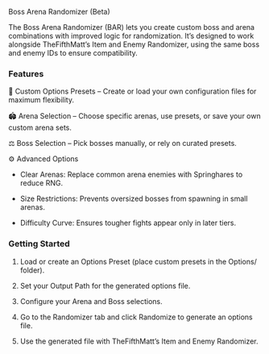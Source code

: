 Boss Arena Randomizer (Beta)

The Boss Arena Randomizer (BAR) lets you create custom boss and arena combinations with improved logic for randomization.
It’s designed to work alongside TheFifthMatt’s Item and Enemy Randomizer, using the same boss and enemy IDs to ensure compatibility.

### Features

🎲 Custom Options Presets – Create or load your own configuration files for maximum flexibility.

🏟 Arena Selection – Choose specific arenas, use presets, or save your own custom arena sets.

⚖️ Boss Selection – Pick bosses manually, or rely on curated presets.

⚙️ Advanced Options

- Clear Arenas: Replace common arena enemies with Springhares to reduce RNG.

- Size Restrictions: Prevents oversized bosses from spawning in small arenas.

- Difficulty Curve: Ensures tougher fights appear only in later tiers.


### Getting Started

1. Load or create an Options Preset (place custom presets in the Options/ folder).

2. Set your Output Path for the generated options file.

3. Configure your Arena and Boss selections.

4. Go to the Randomizer tab and click Randomize to generate an options file.

5. Use the generated file with TheFifthMatt’s Item and Enemy Randomizer.

